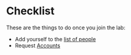 # Checklist

These are the things to do once you join the lab:

* Add yourself to the [list of people](https://www.neuro.polymtl.ca/people)
* Request [Accounts](https://docs.google.com/document/d/128gydw06Wzvb6VlgE_bCzsOdHnqv4_PrcdvC5RD63uk/edit#heading=h.594n4g8ijcio)

